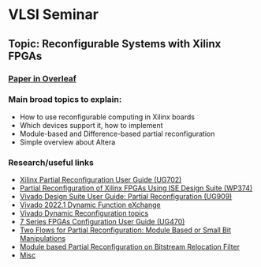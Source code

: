 # VLSI Seminar

## Topic: Reconfigurable Systems with Xilinx FPGAs

### [Paper in Overleaf](https://www.overleaf.com/read/fmfjypzytrtp)

### Main broad topics to explain:
- How to use reconfigurable computing in Xilinx boards
- Which devices support it, how to implement
- Module-based and Difference-based partial reconfiguration
- Simple overview about Altera

### Research/useful links
- [Xilinx Partial Reconfiguration User Guide (UG702)](https://www.xilinx.com/content/dam/xilinx/support/documents/sw_manuals/xilinx14_5/ug702.pdf)
- [Partial Reconfiguration of Xilinx FPGAs Using ISE Design Suite (WP374)](https://www.xilinx.com/content/dam/xilinx/support/documents/white_papers/wp374_Partial_Reconfig_Xilinx_FPGAs.pdf)
- [Vivado Design Suite User Guide: Partial Reconfiguration (UG909)](https://docs.xilinx.com/v/u/2018.1-English/ug909-vivado-partial-reconfiguration)
- [Vivado 2022.1 Dynamic Function eXchange](https://www.xilinx.com/support/documentation-navigation/design-hubs/dh0017-vivado-partial-reconfiguration-hub.html)
- [Vivado Dynamic Reconfiguration topics](https://docs.xilinx.com/r/en-US/ug909-vivado-partial-reconfiguration/Dynamic-Reconfiguration-Using-the-DRP)
- [7 Series FPGAs Configuration User Guide (UG470)](https://docs.xilinx.com/v/u/en-US/ug470_7Series_Config)
- [Two Flows for Partial Reconfiguration: Module Based or Small Bit Manipulations](https://uweb.engr.arizona.edu/~ece506/readings/project-reading/1-partial-reconfiguration/Module%20Based%20Partial%20Reconfiguration%20Xilinx.pdf)
- [Module based Partial Reconfiguration on Bitstream Relocation Filter](https://research.ijcaonline.org/volume66/number10/pxc3886083.pdf)
- [Misc](https://github.com/Awripedes/VLSI-Seminar/tree/main/ResourcesFromMunoz)
